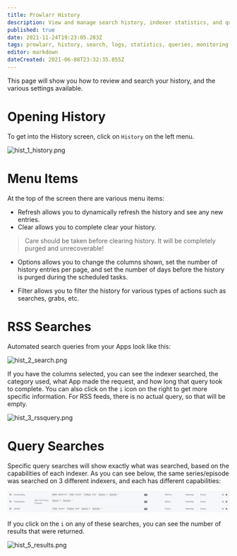 ```yaml
---
title: Prowlarr History
description: View and manage search history, indexer statistics, and query logs in Prowlarr
published: true
date: 2021-11-24T19:23:05.283Z
tags: prowlarr, history, search, logs, statistics, queries, monitoring
editor: markdown
dateCreated: 2021-06-08T23:32:35.055Z
---
```


This page will show you how to review and search your history, and the various settings available.

# Opening History

To get into the History screen, click on `History` on the left menu.

![hist_1_history.png](/assets/prowlarr/hist_1_history.png)

# Menu Items

At the top of the screen there are various menu items:

- Refresh allows you to dynamically refresh the history and see any new entries.
- Clear allows you to complete clear your history.

> Care should be taken before clearing history. It will be completely purged and unrecoverable!

- Options allows you to change the columns shown, set the number of history entries per page, and set the number of days before the history is purged during the scheduled tasks.

- Filter allows you to filter the history for various types of actions such as searches, grabs, etc.

# RSS Searches

Automated search queries from your Apps look like this:

![hist_2_search.png](/assets/prowlarr/hist_2_search.png)

If you have the columns selected, you can see the indexer searched, the category used, what App made the request, and how long that query took to complete. You can also click on the `i` icon on the right to get more specific information. For RSS feeds, there is no actual query, so that will be empty.

![hist_3_rssquery.png](/assets/prowlarr/hist_3_rssquery.png)

# Query Searches

Specific query searches will show exactly what was searched, based on the capabilities of each indexer. As you can see below, the same series/episode was searched on 3 different indexers, and each has different capabilities:

![hist_4_search.png](/assets/prowlarr/hist_4_search.png)

If you click on the `i` on any of these searches, you can see the number of results that were returned.

![hist_5_results.png](/assets/prowlarr/hist_5_results.png)
